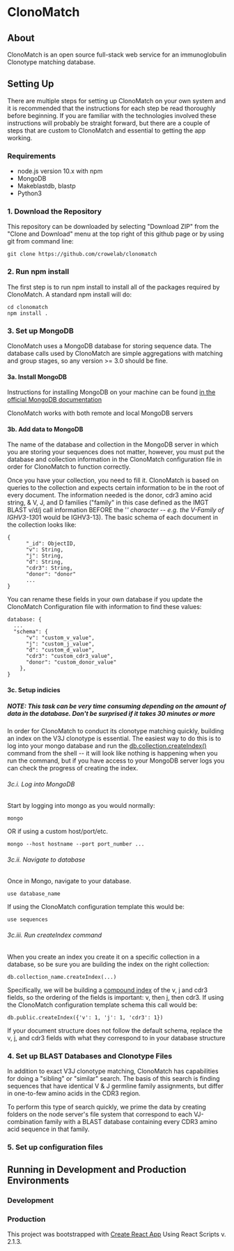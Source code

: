 # ClonoMatch

## About

ClonoMatch is an open source full-stack web service for an immunoglobulin Clonotype matching database.

## Setting Up

There are multiple steps for setting up ClonoMatch on your own system and it is recommended that the instructions for each step be read thoroughly before beginning. If you are familiar with the technologies involved these instructions will probably be straight forward, but there are a couple of steps that are custom to ClonoMatch and essential to getting the app working.

### Requirements
- node.js version 10.x with npm
- MongoDB
- Makeblastdb, blastp
- Python3

### 1. Download the Repository
This repository can be downloaded by selecting "Download ZIP" from the "Clone and Download" menu at the top right of this github page or by using git from command line:

```
git clone https://github.com/crowelab/clonomatch
```

### 2. Run npm install
The first step is to run npm install to install all of the packages required by ClonoMatch. A standard npm install will do:

```
cd clonomatch
npm install .
```

### 3. Set up MongoDB
ClonoMatch uses a MongoDB database for storing sequence data. The database calls used by ClonoMatch are simple aggregations with matching and group stages, so any version >= 3.0 should be fine.

#### 3a. Install MongoDB

Instructions for installing MongoDB on your machine can be found [in the official MongoDB documentation](https://docs.mongodb.com/manual/installation/)

ClonoMatch works with both remote and local MongoDB servers

#### 3b. Add data to MongoDB
The name of the database and collection in the MongoDB server in which you are storing your sequences does not matter, however, you must put the database and collection information in the ClonoMatch configuration file in order for ClonoMatch to function correctly.

Once you have your collection, you need to fill it. ClonoMatch is based on queries to the collection and expects certain information to be in the root of every document. The information needed is the donor, cdr3 amino acid string, & V, J, and D families ("family" in this case defined as the IMGT BLAST v/d/j call information BEFORE the '*' character -- e.g. the V-Family of IGHV3-13*01 would be IGHV3-13). The basic schema of each document in the collection looks like:

```
{
      "_id": ObjectID,
      "v": String,
      "j": String,
      "d": String,
      "cdr3": String,
      "donor": "donor"
      ...
}
```

You can rename these fields in your own database if you update the ClonoMatch Configuration file with information to find these values:

```
database: {
  ...
  "schema": {
      "v": "custom_v_value",
      "j": "custom_j_value",
      "d": "custom_d_value",
      "cdr3": "custom_cdr3_value",
      "donor": "custom_donor_value"
    },
}
```

#### 3c. Setup indicies
##### NOTE: This task can be very time consuming depending on the amount of data in the database. Don't be surprised if it takes 30 minutes or more

In order for ClonoMatch to conduct its clonotype matching quickly, building an index on the V3J clonotype is essential. The easiest way to do this is to log into your mongo database and run the [db.collection.createIndex()](https://docs.mongodb.com/manual/reference/method/db.collection.createIndex/) command from the shell -- it will look like nothing is happening when you run the command, but if you have access to your MongoDB server logs you can check the progress of creating the index. 

###### 3c.i. Log into MongoDB
Start by logging into mongo as you would normally:
```
mongo
```
OR if using a custom host/port/etc.
```
mongo --host hostname --port port_number ...
```

###### 3c.ii. Navigate to database
Once in Mongo, navigate to your database.
```
use database_name
```
If using the ClonoMatch configuration template this would be:
```
use sequences
```

###### 3c.iii. Run createIndex command
When you create an index you create it on a specific collection in a database, so be sure you are building the index on the right collection:
```
db.collection_name.createIndex(...)
```

Specifically, we will be building a [compound index](https://docs.mongodb.com/manual/core/index-compound/) of the v, j and cdr3 fields, so the ordering of the fields is important: v, then j, then cdr3. If using the ClonoMatch configuration template schema this call would be:
```
db.public.createIndex({'v': 1, 'j': 1, 'cdr3': 1})
```

If your document structure does not follow the default schema, replace the v, j, and cdr3 fields with what they correspond to in your database structure

### 4. Set up BLAST Databases and Clonotype Files
In addition to exact V3J clonotype matching, ClonoMatch has capabilities for doing a "sibling" or "similar" search. The basis of this search is finding sequences that have identical V & J germline family assignments, but differ in one-to-few amino acids in the CDR3 region.

To perform this type of search quickly, we prime the data by creating folders on the node server's file system that correspond to each VJ-combination family with a BLAST database containing every CDR3 amino acid sequence in that family.

### 5. Set up configuration files

## Running in Development and Production Environments

### Development

### Production



This project was bootstrapped with [Create React App](https://github.com/facebookincubator/create-react-app) Using React Scripts v. 2.1.3.
